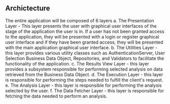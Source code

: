 ## Archictecture
The entire application will be composed of 6 layers
a. The Presentation Layer - This layer presents the user with graphical user interfaces of the stage of the application the user is in. If a user has not been granted access to the application, they will be presented with a login or register graphical user interface and if they have been granted access, they will be presented with the main application graphical user interface.
b. The Utilities Layer - this layer provides various utility classes such as AuthenticationServer, User Selection Business Data Object, Repositories, and Validators to facilitate the functionality of the application.
c. The Results View Layer - this layer provides a subsystem responsible for performing selected analysis on data retrieved from the Business Data Object.
d. The Execution Layer - this layer is responsible for performing the steps needed to fulfill the client's request.
e. The Analysis Layer - this layer is responsible for performing the analysis selected by the user.
f. The Data Fetcher Layer - this layer is responsible for fetching the data needed to perform an analysis.

